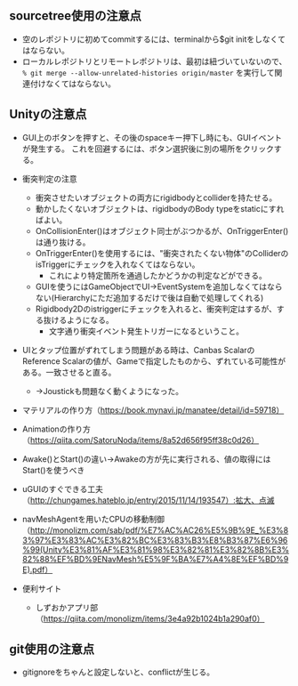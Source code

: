 ﻿## sourcetree使用の注意点
- 空のレポジトリに初めてcommitするには、terminalから$git initをしなくてはならない。
- ローカルレポジトリとリモートレポジトリは、最初は紐づいていないので、
`% git merge --allow-unrelated-histories origin/master`
を実行して関連付けなくてはならない。

## Unityの注意点
- GUI上のボタンを押すと、その後のspaceキー押下し時にも、GUIイベントが発生する。
これを回避するには、ボタン選択後に別の場所をクリックする。
- 衝突判定の注意
	- 衝突させたいオブジェクトの両方にrigidbodyとcolliderを持たせる。
	- 動かしたくないオブジェクトは、rigidbodyのBody typeをstaticにすればよい。
	- OnCollisionEnter()はオブジェクト同士がぶつかるが、OnTriggerEnter()は通り抜ける。
	- OnTriggerEnter()を使用するには、"衝突されたくない物体"のColliderのisTriggerにチェックを入れなくてはならない。
		- これにより特定箇所を通過したかどうかの判定などができる。
	- GUIを使うにはGameObjectでUI->EventSystemを追加しなくてはならない(Hierarchyにただ追加するだけで後は自動で処理してくれる)
	- Rigidbody2Dのistriggerにチェックを入れると、衝突判定はするが、する抜けるようになる。
		- 文字通り衝突イベント発生トリガーになるということ。
- UIとタップ位置がずれてしまう問題がある時は、Canbas ScalarのReference Scalarの値が、Gameで指定したものから、ずれている可能性がある。一致させると直る。
	- ->Joustickも問題なく動くようになった。
- マテリアルの作り方（https://book.mynavi.jp/manatee/detail/id=59718）
- Animationの作り方（https://qiita.com/SatoruNoda/items/8a52d656f95ff38c0d26）
- Awake()とStart()の違い->Awakeの方が先に実行される、値の取得にはStart()を使うべき
- uGUIのすぐできる工夫（http://chungames.hateblo.jp/entry/2015/11/14/193547）:拡大、点滅
- navMeshAgentを用いたCPUの移動制御（http://monolizm.com/sab/pdf/%E7%AC%AC26%E5%9B%9E_%E3%83%97%E3%83%AC%E3%82%BC%E3%83%B3%E8%B3%87%E6%96%99(Unity%E3%81%AF%E3%81%98%E3%82%81%E3%82%8B%E3%82%88%EF%BD%9ENavMesh%E5%9F%BA%E7%A4%8E%EF%BD%9E).pdf）

- 便利サイト
	- しずおかアプリ部（https://qiita.com/monolizm/items/3e4a92b1024b1a290af0）

## git使用の注意点
- gitignoreをちゃんと設定しないと、conflictが生じる。

